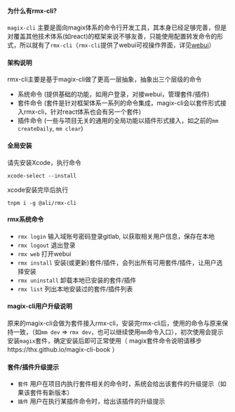 #### 为什么有rmx-cli?
`magix-cli` 主要是面向magix体系的命令行开发工具，其本身已经足够完善，但是对覆盖其他技术体系(如react)的框架来说不够友善，只能使用配置转发命令的形式，所以就有了`rmx-cli`（`rmx-cli`提供了webui可视操作界面，详见[webui](webui)）

#### 架构说明
rmx-cli主要是基于magix-cli做了更高一层抽象，抽象出三个层级的命令
 - 系统命令 (提供基础的功能，如用户登录，对接webui，管理套件/插件)
 - 套件命令 (套件是针对框架体系一系列的命令集成，magix-cli会以套件形式接入rmx-cli，针对react体系也会有另一个套件)
 - 插件命令 (一些与项目无关的通用的全局功能以插件形式接入，如之前的`mm createDaily`, `mm clear`)

#### 全局安装
请先安装Xcode，执行命令
```
xcode-select --install
```

xcode安装完毕后执行

```node
tnpm i -g @ali/rmx-cli
```


#### rmx系统命令
 
 - `rmx login` 输入域账号密码登录gitlab, 以获取相关用户信息，保存在本地
 - `rmx logout` 退出登录
 - `rmx web` 打开webui
 - `rmx install` 安装(或更新)套件/插件，会列出所有可用套件/插件，让用户选择安装
 - `rmx uninstall` 卸载本地已安装的套件/插件
 - `rmx list` 列出本地安装过的套件/插件列表


#### magix-cli用户升级说明
原来的magix-cli会做为套件接入rmx-cli，安装完rmx-cli后，使用的命令与原来保持一致，（如`mm dev` => `rmx dev`，也可以继续使用`mm`命令入口），初次使用会提示安装`magix`套件，确定安装后即可正常使用（ magix套件命令说明请移步https://thx.github.io/magix-cli-book ）


#### 套件/插件升级提示

- `套件` 用户在项目内执行套件相关的命令时，系统会给出该套件的升级提示（如果该套件有新版本）
- `插件` 用户在执行某插件命令时，给出该插件的升级提示

